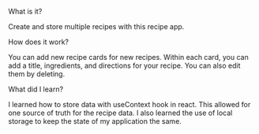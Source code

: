 What is it?

Create and store multiple recipes with this recipe app.

How does it work?

You can add new recipe cards for new recipes. Within each card, you can add a title, ingredients, and directions for your recipe. You can also edit them by deleting.

What did I learn?

I learned how to store data with useContext hook in react. This allowed for one source of truth for the recipe data. I also learned the use of local storage to keep the state of my application the same.
